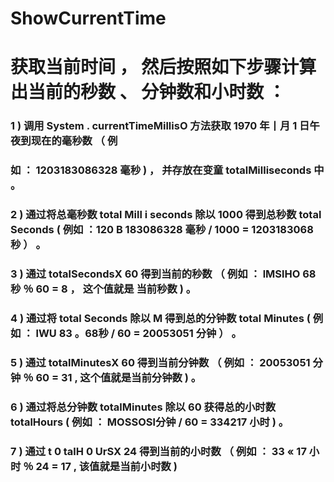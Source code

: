 # ShowCurrentTime
# 获取当前时间 ， 然后按照如下步骤计算出当前的秒数 、 分钟数和小时数 ：
###  1 ) 调用 System . currentTimeMillisO 方法获取 1970 年丨月 1 日午夜到现在的毫秒数 （ 例
###  如 ： 1203183086328 毫秒 ) ， 并存放在变童 totalMilliseconds 中 。
###  2 ) 通过将总毫秒数 total Mill i seconds 除以 1000 得到总秒数 total Seconds ( 例如 ：120 B 183086328 毫秒 / 1000 = 1203183068 秒 ） 。
### 3 ) 通过 totalSecondsX 60 得到当前的秒数 （ 例如 ： lMSlHO 68 秒 ％ 60 = 8 ， 这个值就是 当前秒数 ) 。
###  4 ) 通过将 total Seconds 除以 M 得到总的分钟数 total Minutes ( 例如 ： lWU 83 。68秒 / 60 = 20053051 分钟 ） 。
###  5 ) 通过 totalMinutesX 60 得到当前分钟数 （ 例如 ： 20053051 分钟 ％ 60 = 31 , 这个值就是当前分钟数 ) 。
###  6 ) 通过将总分钟数 totalMinutes 除以 60 获得总的小时数 totalHours ( 例如 ： MOSSOSl分钟 / 60 = 334217 小时 ) 。
###  7 ) 通过 t 0 talH 0 UrSX 24 得到当前的小时数 （ 例如 ： 33 « 17 小时 ％ 24 = 17 , 该值就是当前小时数 )